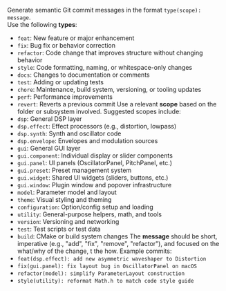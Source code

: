 Generate semantic Git commit messages in the format `type(scope): message`.  
Use the following **types**:
- `feat`: New feature or major enhancement  
- `fix`: Bug fix or behavior correction  
- `refactor`: Code change that improves structure without changing behavior  
- `style`: Code formatting, naming, or whitespace-only changes  
- `docs`: Changes to documentation or comments  
- `test`: Adding or updating tests  
- `chore`: Maintenance, build system, versioning, or tooling updates  
- `perf`: Performance improvements  
- `revert`: Reverts a previous commit
Use a relevant **scope** based on the folder or subsystem involved. Suggested scopes include:
- `dsp`: General DSP layer
- `dsp.effect`: Effect processors (e.g., distortion, lowpass)
- `dsp.synth`: Synth and oscillator code
- `dsp.envelope`: Envelopes and modulation sources
- `gui`: General GUI layer
- `gui.component`: Individual display or slider components
- `gui.panel`: UI panels (OscillatorPanel, PitchPanel, etc.)
- `gui.preset`: Preset management system
- `gui.widget`: Shared UI widgets (sliders, buttons, etc.)
- `gui.window`: Plugin window and popover infrastructure
- `model`: Parameter model and layout
- `theme`: Visual styling and theming
- `configuration`: Option/config setup and loading
- `utility`: General-purpose helpers, math, and tools
- `version`: Versioning and networking
- `test`: Test scripts or test data
- `build`: CMake or build system changes
The **message** should be short, imperative (e.g., "add", "fix", "remove", "refactor"), and focused on the what/why of the change, t the how.
Example commits:
- `feat(dsp.effect): add new asymmetric waveshaper to Distortion`
- `fix(gui.panel): fix layout bug in OscillatorPanel on macOS`
- `refactor(model): simplify ParameterLayout construction`
- `style(utility): reformat Math.h to match code style guide`